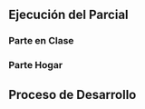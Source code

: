 ## **Ejecución del Parcial**

### **Parte en Clase**

### **Parte Hogar**

## **Proceso de Desarrollo**
